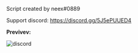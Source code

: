 Script created by neex#0889

Support discord: https://discord.gg/5J5ePUUED4

**Previvev:**

![discord](https://user-images.githubusercontent.com/68808156/127012267-2d252b13-372b-4bee-9eb5-241c607d7122.png)
